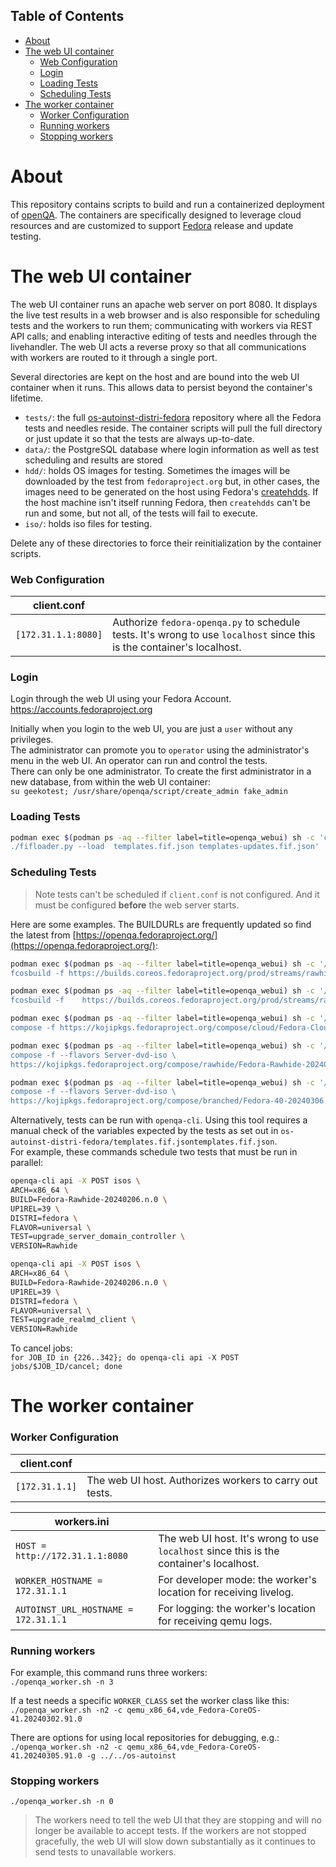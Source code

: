 
## Table of Contents

- [About](#about)
- [The web UI container](#The-web-UI-container)
    - [Web Configuration](#web-configuration)
    - [Login](#login)
    - [Loading Tests](#loading-tests)
    - [Scheduling Tests](#scheduling-tests)
- [The worker container](#The-worker-container)
    - [Worker Configuration](#worker-configuration)
    - [Running workers](#running-workers)
    - [Stopping workers](#stopping-workers)

# About  
This repository contains scripts to build and run a containerized deployment of [openQA](https://github.com/os-autoinst).  The containers are specifically designed to leverage cloud resources and are customized to support [Fedora](https://fedoraproject.org/wiki/OpenQA) release and update testing. 

# The web UI container  

The web UI container runs an apache web server on port 8080.  It displays the live test results in a web browser and is also responsible for scheduling tests and the workers to run them; communicating with workers via REST API calls; and enabling interactive editing of tests and needles through the livehandler. The web UI acts a reverse proxy so that all communications with workers are routed to it through a single port.  

Several directories are kept on the host and are bound into the web UI container when it runs. This allows data to persist beyond the container's lifetime.  
* `tests/`: the full [os-autoinst-distri-fedora](https://pagure.io/fedora-qa/os-autoinst-distri-fedora) repository where all the Fedora tests and needles reside.  The container scripts will pull the full directory or just update it so that the tests are always up-to-date.
* `data/`: the PostgreSQL database where login information as well as test scheduling and results are stored
* `hdd/`: holds OS images for testing.  Sometimes the images will be downloaded by the test from  `fedoraproject.org` but, in other cases, the images need to be generated on the host using Fedora's [createhdds](https://pagure.io/fedora-qa/createhdds).  If the host machine isn't itself running Fedora, then `createhdds` can't be run and some, but not all, of the tests will fail to execute.
* `iso/`: holds iso files for testing.
  
Delete any of these directories to force their reinitialization by the container scripts.

### Web Configuration    

|                           client.conf    |    |
|----------------------------------------------------------------|---------------------------------|
| `[172.31.1.1:8080]`                              | Authorize `fedora-openqa.py` to schedule tests. It's wrong to use `localhost` since this is the container's localhost.      |

### Login
Login through the web UI using your Fedora Account.  
https://accounts.fedoraproject.org  

Initially when you login to the web UI, you are just a `user` without any privileges.  
The administrator can promote you to `operator` using the administrator's menu in the web UI.  An operator can run and control the tests.  
There can only be one administrator.  To create the first administrator in a new database, from within the web UI container:    
`su geekotest; /usr/share/openqa/script/create_admin fake_admin`  

### Loading Tests  
```bash
podman exec $(podman ps -aq --filter label=title=openqa_webui) sh -c 'cd /var/lib/openqa/share/tests/fedora/;
./fifloader.py --load  templates.fif.json templates-updates.fif.json'
```
   
### Scheduling Tests

>Note tests can't be scheduled if `client.conf` is not configured.  And it must be configured __before__ the web server starts.

Here are some examples.
The BUILDURLs are frequently updated so find the latest from [https://openqa.fedoraproject.org/](https://openqa.fedoraproject.org/):   

```bash
podman exec $(podman ps -aq --filter label=title=openqa_webui) sh -c '/fedora_openqa/fedora-openqa.py \
fcosbuild -f https://builds.coreos.fedoraproject.org/prod/streams/rawhide/builds/41.20240305.91.0/x86_64'
```
```bash
podman exec $(podman ps -aq --filter label=title=openqa_webui) sh -c '/fedora_openqa/fedora-openqa.py \
fcosbuild -f  	https://builds.coreos.fedoraproject.org/prod/streams/rawhide/builds/41.20240302.91.0/x86_64'
```

```bash
podman exec $(podman ps -aq --filter label=title=openqa_webui) sh -c '/fedora_openqa/fedora-openqa.py \
compose -f https://kojipkgs.fedoraproject.org/compose/cloud/Fedora-Cloud-39-20240306.0/compose'
```

```bash
podman exec $(podman ps -aq --filter label=title=openqa_webui) sh -c '/fedora_openqa/fedora-openqa.py \
compose -f --flavors Server-dvd-iso \
https://kojipkgs.fedoraproject.org/compose/rawhide/Fedora-Rawhide-20240305.n.0/compose'
```

```bash
podman exec $(podman ps -aq --filter label=title=openqa_webui) sh -c '/fedora_openqa/fedora-openqa.py \
compose -f --flavors Server-dvd-iso \
https://kojipkgs.fedoraproject.org/compose/branched/Fedora-40-20240306.n.0/compose'
```

Alternatively, tests can be run with `openqa-cli`.
Using this tool requires a manual check of the variables expected by the tests as set out in `os-autoinst-distri-fedora/templates.fif.jsontemplates.fif.json`.  
For example, these commands schedule two tests that must be run in parallel:  

```bash
openqa-cli api -X POST isos \
ARCH=x86_64 \
BUILD=Fedora-Rawhide-20240206.n.0 \
UP1REL=39 \
DISTRI=fedora \
FLAVOR=universal \
TEST=upgrade_server_domain_controller \
VERSION=Rawhide

openqa-cli api -X POST isos \
ARCH=x86_64 \
BUILD=Fedora-Rawhide-20240206.n.0 \
UP1REL=39 \
DISTRI=fedora \
FLAVOR=universal \
TEST=upgrade_realmd_client \
VERSION=Rawhide
```

To cancel jobs:  
`for JOB_ID in {226..342}; do openqa-cli api -X POST jobs/$JOB_ID/cancel; done`


# The worker container

### Worker Configuration    
|                           client.conf    |    |
|----------------------------------------------------------------|---------------------------------|
|`[172.31.1.1]`                                | The web UI host. Authorizes workers to carry out tests.      |

|                            workers.ini    |    |
|----------------------------------------------------------------|---------------------------------|
| `HOST = http://172.31.1.1:8080`                                | The web UI host. It's wrong to use `localhost` since this is the container's localhost.       |
| `WORKER_HOSTNAME = 172.31.1.1`                                 | For developer mode: the worker's location for receiving livelog. |
| `AUTOINST_URL_HOSTNAME = 172.31.1.1`                           | For logging: the worker's location for receiving qemu logs.   |


### Running workers     
For example, this command runs three workers:  
`./openqa_worker.sh -n 3` 

If a test needs a specific `WORKER_CLASS` set the worker class like this:  
`./openqa_worker.sh -n2 -c qemu_x86_64,vde_Fedora-CoreOS-41.20240302.91.0`  

There are options for using local repositories for debugging, e.g.:  
`./openqa_worker.sh -n2 -c qemu_x86_64,vde_Fedora-CoreOS-41.20240305.91.0 -g ../../os-autoinst`  

### Stopping workers     
`./openqa_worker.sh -n 0`  
>The workers need to tell the web UI that they are stopping and will no longer be available to accept tests.  If the workers are not stopped gracefully, the web UI will slow down substantially as it continues to send tests to unavailable workers.  


